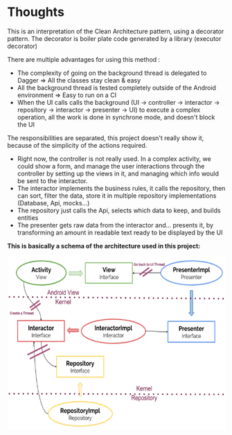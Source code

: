 # Thoughts

This is an interpretation of the Clean Architecture pattern, using a decorator pattern.
The decorator is boiler plate code generated by a library (executor decorator)

There are multiple advantages for using this method :
- The complexity of going on the background thread is delegated to Dagger => All the classes stay clean & easy
- All the background thread is tested completely outside of the Android environment => Easy to run on a CI
- When the UI calls calls the background (UI -> controller -> interactor -> repository -> interactor -> presenter -> UI) to execute a complex operation, all the work is done in synchrone mode, and doesn't block the UI

The responsibilities are separated, this project doesn't really show it, because of the simplicity of the actions required.
- Right now, the controller is not really used. In a complex activity, we could show a form, and manage the user interactions through the controller by setting up the views in it, and managing which info would be sent to the interactor.
- The interactor implements the business rules, it calls the repository, then can sort, filter the data, store it in multiple repository implementations (Database, Api, mocks...)
- The repository just calls the Api, selects which data to keep, and builds entities
- The presenter gets raw data from the interactor and... presents it, by transforming an amount in readable text ready to be displayed by the UI

__This is basically a schema of the architecture used in this project:__
<p align="center"><img src="/screenshots/Architecture.png" height="400px"/></>
